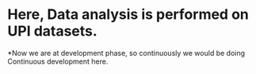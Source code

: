 # Here, Data analysis is performed on UPI datasets.
 *Now we are at development phase, so continuously we would be doing Continuous development here.
